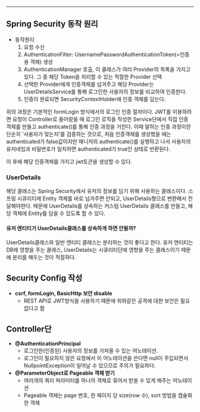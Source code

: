 
---
## Spring Security 동작 원리
- 동작원리
    1. 요청 수신
    2. AuthenticationFilter: UsernamePasswordAuthenticationToken(=인증용 객체) 생성
    3. AuthenticationManager 호출, 이 클래스가 여러 Provider의 목록을 가지고 있다.
       그 중 해당 Token을 처리할 수 있는 적절한 Provider 선택
    4. 선택한 Provider에게 인증객체를 넘겨주고 해당 Provider는 UserDetailsService를 통해
       로그인한 사용자의 정보를 비교하여 인증한다.
    5. 인증이 완료되면 SecurityContextHolder에 인증 객체를 담는다.

위의 과정은 기본적인 formLogin 방식에서의 로그인 인증 절차이다.
JWT를 이용하려면 요청이 Controller로 들어왔을 때 로그인 로직을 작성한 Service단에서
직접 인증 객체를 만들고 authenticate()를 통해 인증 과정을 거친다.
이때 말하는 인증 과정이란 단순히 '사용자가 맞는지'를 검증하는 것으로, 처음 인증객체를 생성했을 때는 authenticated가 false값이지만
매니저의 authenticate()를 실행하고 나서 사용자의 유저네임과 비밀번호가 일치하면 authenticated가 true인 상태로 반환된다.

이 후에 해당 인증객체를 가지고 jwt토큰을 생성할 수 있다.

### UserDetails
해당 클래스는 Spring Security에서 유저의 정보를 담기 위해 사용하는 클래스이다.
스프링 시큐리티에 Entity 객체를 바로 넘겨주면 안되고, UserDetails형으로 변환해서 전달해야한다.
때문에 UserDetails를 상속하는 커스텀 UserDetails 클래스를 만들고, 해당 객체에 Entity를 담을 수 있도록
할 수 있다.
#### 유저 엔티티가 UserDetails클래스를 상속하게 하면 안될까?
UserDetails클래스와 일반 엔티티 클래스는 분리하는 것이 좋다고 한다. 유저 엔티티는 DB에 영향을 주는 클래스, UserDetails는 시큐리티단에 영향을 주는
클래스이기 때문에 분리를 해두는 것이 적절하다.
## Security Config 작성
- **csrf, formLogin, BasicHttp 보안 disable**
  - REST API로 JWT방식을 사용하기 때문에 위와같은 공격에 대한 보안은 필요없다고 함

## Controller단
- **@AuthenticationPrincipal**
  - 로그인한(인증된) 사용자의 정보를 가져올 수 있는 어노테이션.
  - 로그인이 필요하지 않은 요청에서 이 어노테이션을 쓴다면 null이 주입되면서 NullpointException이 일어날 수 있으므로 주의가 필요하다.
- **@ParameterObject로 Pageable 객체 받기**
  - 여러개의 쿼리 파라미터를 하나의 객체로 묶어서 받을 수 있게 해주는 어노테이션
  - Pageable 객체는 page 번호, 한 페이지 당 size(row 수), sort 방법을 캡슐화한 객체

